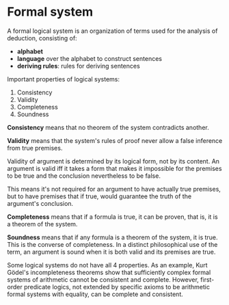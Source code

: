 # Formal system

A formal logical system is an organization of terms used for the analysis of deduction, consisting of:
- **alphabet**
- **language** over the alphabet to construct sentences
- **deriving rules**: rules for deriving sentences

Important properties of logical systems:
1. Consistency
1. Validity
1. Completeness
1. Soundness


__Consistency__ means that no theorem of the system contradicts another.

__Validity__ means that the system's rules of proof never allow a false inference from true premises.

Validity of argument is determined by its logical form, not by its content. An argument is valid iff it takes a form that makes it impossible for the premises to be true and the conclusion nevertheless to be false.

This means it's not required for an argument to have actually true premises, but to have premises that if true, would guarantee the truth of the argument's conclusion.

__Completeness__ means that if a formula is true, it can be proven, that is, it is a theorem of the system.

__Soundness__ means that if any formula is a theorem of the system, it is true. This is the converse of completeness. In a distinct philosophical use of the term, an argument is sound when it is both valid and its premises are true.


Some logical systems do not have all 4 properties. As an example, Kurt Gödel's incompleteness theorems show that sufficiently complex formal systems of arithmetic cannot be consistent and complete. However, first-order predicate logics, not extended by specific axioms to be arithmetic formal systems with equality, can be complete and consistent.

